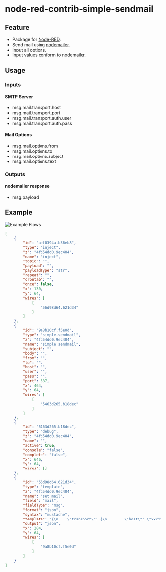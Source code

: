# node-red-contrib-simple-sendmail

## Feature

- Package for [Node-RED](https://flows.nodered.org).
- Send mail using [nodemailer](https://www.npmjs.com/package/nodemailer).
- Input all options.
- Input values ​​conform to nodemailer.

## Usage

### Inputs

#### SMTP Server

- msg.mail.transport.host
- msg.mail.transport.port
- msg.mail.transport.auth.user
- msg.mail.transport.auth.pass

#### Mail Options

- msg.mail.options.from
- msg.mail.options.to
- msg.mail.options.subject
- msg.mail.options.text

### Outputs

#### nodemailer response

- msg.payload

## Example

![Example Flows](https://raw.githubusercontent.com/high-u/node-red-contrib-simple-sendmail/master/images/example-flows.png)

```json
[
    {
        "id": "aef0394a.b36eb8",
        "type": "inject",
        "z": "4fd54dd0.9ec404",
        "name": "inject",
        "topic": "",
        "payload": "",
        "payloadType": "str",
        "repeat": "",
        "crontab": "",
        "once": false,
        "x": 130,
        "y": 64,
        "wires": [
            [
                "56d98d64.621d34"
            ]
        ]
    },
    {
        "id": "9a8b10cf.f5e0d",
        "type": "simple-sendmail",
        "z": "4fd54dd0.9ec404",
        "name": "simple sendmail",
        "subject": "",
        "body": "",
        "from": "",
        "to": "",
        "host": "",
        "user": "",
        "pass": "",
        "port": 587,
        "x": 464,
        "y": 64,
        "wires": [
            [
                "5463d265.b18dec"
            ]
        ]
    },
    {
        "id": "5463d265.b18dec",
        "type": "debug",
        "z": "4fd54dd0.9ec404",
        "name": "",
        "active": true,
        "console": "false",
        "complete": "false",
        "x": 646,
        "y": 64,
        "wires": []
    },
    {
        "id": "56d98d64.621d34",
        "type": "template",
        "z": "4fd54dd0.9ec404",
        "name": "set mail",
        "field": "mail",
        "fieldType": "msg",
        "format": "json",
        "syntax": "mustache",
        "template": "{\n    \"transport\": {\n        \"host\": \"xxxxx.com\",\n        \"port\": 587,\n        \"auth\": {\n            \"user\": \"username\", \n            \"pass\": \"password\"\n        }\n    },\n    \"options\": {\n        \"from\": \"foo@xxxxx.com\",\n        \"to\": \"bar@gmail.com\",\n        \"subject\": \"Hello\",\n        \"text\": \"Hello,\\nHow are you?\\nGoodbye.\"\n    }\n}",
        "output": "json",
        "x": 284,
        "y": 64,
        "wires": [
            [
                "9a8b10cf.f5e0d"
            ]
        ]
    }
]
```
